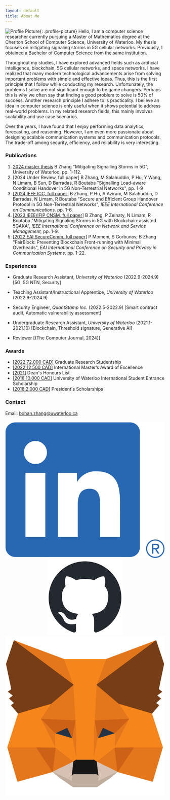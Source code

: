 ```yaml
---
layout: default
title: About Me
---
```

![Profile Picture]({{site.baseurl}}/{{site.profile-picture}}){: .profile-picture}
Hello, I am a computer science researcher currently pursuing a Master of Mathematics degree at the Cheriton School of Computer Science, University of Waterloo. My thesis focuses on mitigating signaling storms in 5G cellular networks. Previously, I obtained a Bachelor of Computer Science from the same institution. 

Throughout my studies, I have explored advanced fields such as artificial intelligence, blockchain, 5G cellular networks, and space networks.
I have realized that many modern technological advancements arise from solving important problems with simple and effective ideas. Thus, this is the first principle that I follow while conducting my research. Unfortunately, the problems I solve are not significant enough to be game changers. Perhaps this is why we often say that finding a good problem to solve is 50% of success. Another research principle I adhere to is practicality. I believe an idea in computer science is only useful when it shows potential to address real-world problems. In my related research fields, this mainly involves scalability and use case scenarios.

Over the years, I have found that I enjoy performing data analytics, forecasting, and reasoning. However, I am even more passionate about designing scalable communication systems and communication protocols. The trade-off among security, efficiency, and reliability is very interesting.

### Publications
1. [2024 master thesis](https://hdl.handle.net/10012/20808) B Zhang "Mitigating Signalling Storms in 5G", University of Waterloo, pp. 1-112.
2. [2024 Under Review, full paper]  B Zhang, M Salahuddin, P Hu, Y Wang, N Limam, B Sun, D Barradas, R Boutaba "Signalling Load-aware Conditional Handover in
5G Non-Terrestrial Networks", pp. 1-9
3. [[2024 IEEE ICC, full paper]](https://arxiv.org/abs/2403.13936) B Zhang, P Hu, A Azirani, M Salahuddin, D Barradas, N Limam, R Boutaba "Secure and Efficient Group Handover Protocol in 5G Non-Terrestrial Networks", _IEEE International Conference on Communications._ pp. 1-6.
4. [[2023 IEEE/IFIP CNSM, full paper]](https://ieeexplore.ieee.org/abstract/document/10327880) B Zhang, P Zeinaty, N Limam, R Boutaba "Mitigating Signaling Storms in 5G with Blockchain-assisted 5GAKA", _IEEE International Conference on Network and Service Management,_ pp. 1-9.
5. [[2022 EAI SecureComm, full paper]](https://eprint.iacr.org/2022/1066) P Momeni, S Gorbunov, B Zhang "FairBlock: Preventing Blockchain Front-running with Minimal Overheads", _EAI International Conference on Security and Privacy in Communication Systems,_ pp. 1-22.

### Experiences
* Graduate Research Assistant, _University of Waterloo_ (2022.9-2024.9) [5G, 5G NTN, Security]
* Teaching Assistant/Instructional Apprentice, _University of Waterloo_ (2022.9-2024.9)
* Security Engineer, _QuantStamp Inc._ (2022.5-2022.9) [Smart contract audit, Automatic vulnerability assessment]
* Undergraduate Research Assistant, _University of Waterloo_ (2021.1-2021.10) [Blockchain, Threshold signature, Generative AI]

* Reviewer [(The Computer Journal, 2024)]

### Awards

* [[2022 72,000 CAD]](https://uwaterloo.ca/graduate-studies-postdoctoral-affairs/awards/graduate-research-studentship) Graduate Research Studentship
* [[2022 12,500 CAD]](https://uwaterloo.ca/graduate-studies-postdoctoral-affairs/awards/international-masters-award-excellence-imae) International Master’s Award of Excellence
* [[2021]](https://uwaterloo.ca/math/deans-honours-list) Dean's Honours List
* [[2018 10,000 CAD]](https://uwaterloo.ca/undergraduate-entrance-awards/awards/university-waterloo-international-student-entrance) University of Waterloo International Student Entrance Scholarship
* [[2018 2,000 CAD]](https://uwaterloo.ca/future-students/financing/scholarships/presidents-scholarships) President's Scholarships

### Contact
Email: bohan.zhang@uwaterloo.ca


<script src="/assets/js/connectMetamask.js"></script>
<script src="https://cdn.ethers.io/lib/ethers-5.2.umd.min.js" type="application/javascript"></script>

<!-- Add buttons at the center with new styles -->
<div class="logobuttons" style="text-align: center; margin-top: 20px;">
  <a id="linkedinButton" class="logobutton" href="https://www.linkedin.com/in/bohan-zhang-374601218" target="_blank">
    <img src="/assets/linkedin.png" alt="LinkedIn" class="logobutton-logo">
  </a>
  <a id="githubButton" class="logobutton" href="https://github.com/zbh888" target="_blank">
    <img src="/assets/github.png" alt="GitHub" class="logobutton-logo">
  </a>
  <a id="metamaskButton" class="logobutton" href="javascript:void(0)" onclick="connectMetaMask()">
    <img src="/assets/metamask.png" alt="MetaMask" class="logobutton-logo">
  </a>
</div>

<p id="userAddress" style="text-align: center; margin-top: 10px;"></p>
